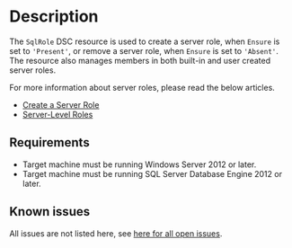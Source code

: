 # Description

The `SqlRole` DSC resource is used to create a server role, when
`Ensure` is set to `'Present'`, or remove a server role, when `Ensure`
is set to `'Absent'`. The resource also manages members in both built-in
and user created server roles.

For more information about server roles, please read the below articles.

* [Create a Server Role](https://msdn.microsoft.com/en-us/library/ee677627.aspx)
* [Server-Level Roles](https://msdn.microsoft.com/en-us/library/ms188659.aspx)

## Requirements

* Target machine must be running Windows Server 2012 or later.
* Target machine must be running SQL Server Database Engine 2012 or later.

## Known issues

All issues are not listed here, see [here for all open issues](https://github.com/dsccommunity/SqlServerDsc/issues?q=is%3Aissue+is%3Aopen+in%3Atitle+SqlRole).
